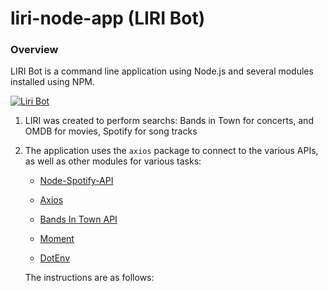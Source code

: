 # liri-node-app (LIRI Bot)

### Overview

LIRI Bot is a command line application using Node.js and several modules installed using NPM.

[![Liri Bot](http://img.youtube.com/vi/k4QeRQAnSho/0.jpg)](https://www.youtube.com/watch?v=k4QeRQAnSho)

1. LIRI was created to perform searchs: Bands in Town for concerts, and OMDB for movies, Spotify for song tracks

2. The application uses the `axios` package to connect to the various APIs, as well as other modules for various tasks:

   * [Node-Spotify-API](https://www.npmjs.com/package/node-spotify-api)

   * [Axios](https://www.npmjs.com/package/axios)

   * [Bands In Town API](http://www.artists.bandsintown.com/bandsintown-api)

   * [Moment](https://www.npmjs.com/package/moment)

   * [DotEnv](https://www.npmjs.com/package/dotenv)
   
   The instructions are as follows:
  
